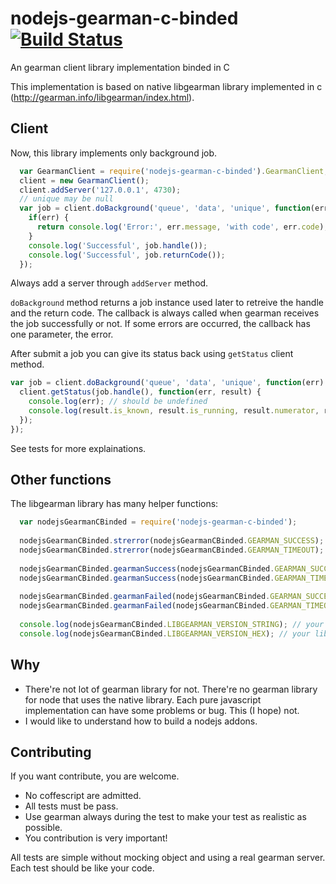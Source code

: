 # nodejs-gearman-c-binded [![Build Status](https://travis-ci.org/allevo/nodejs-gearman-c-binded.svg)](https://travis-ci.org/allevo/nodejs-gearman-c-binded)
An gearman client library implementation binded in C

This implementation is based on native libgearman library implemented in c (http://gearman.info/libgearman/index.html).

## Client

Now, this library implements only background job.
```javascript
  var GearmanClient = require('nodejs-gearman-c-binded').GearmanClient; 
  client = new GearmanClient();
  client.addServer('127.0.0.1', 4730);
  // unique may be null
  var job = client.doBackground('queue', 'data', 'unique', function(err) {
    if(err) {
      return console.log('Error:', err.message, 'with code', err.code);
    }
    console.log('Successful', job.handle());
    console.log('Successful', job.returnCode());
  });
```
Always add a server through `addServer` method.

`doBackground` method returns a job instance used later to retreive the handle and the return code. The callback is always called when gearman receives the job successfully or not. If some errors are occurred, the callback has one parameter, the error.


After submit a job you can give its status back using `getStatus` client method.
```javascript
var job = client.doBackground('queue', 'data', 'unique', function(err) {
  client.getStatus(job.handle(), function(err, result) {
    console.log(err); // should be undefined
    console.log(result.is_known, result.is_running, result.numerator, result.denominator);
  });
});
```
See tests for more explainations.

## Other functions

The libgearman library has many helper functions:
```javascript
  var nodejsGearmanCBinded = require('nodejs-gearman-c-binded');
  
  nodejsGearmanCBinded.strerror(nodejsGearmanCBinded.GEARMAN_SUCCESS); // 'GEARMAN_SUCCESS'
  nodejsGearmanCBinded.strerror(nodejsGearmanCBinded.GEARMAN_TIMEOUT); // 'GEARMAN_TIMEOUT'
  
  nodejsGearmanCBinded.gearmanSuccess(nodejsGearmanCBinded.GEARMAN_SUCCESS); // true
  nodejsGearmanCBinded.gearmanSuccess(nodejsGearmanCBinded.GEARMAN_TIMEOUT); // false
  
  nodejsGearmanCBinded.gearmanFailed(nodejsGearmanCBinded.GEARMAN_SUCCESS); // false
  nodejsGearmanCBinded.gearmanFailed(nodejsGearmanCBinded.GEARMAN_TIMEOUT); // true
  
  console.log(nodejsGearmanCBinded.LIBGEARMAN_VERSION_STRING); // your libgearman version string
  console.log(nodejsGearmanCBinded.LIBGEARMAN_VERSION_HEX); // your libgearman version hex
```

## Why
 - There're not lot of gearman library for not. There're no gearman library for node that uses the native library. Each pure javascript implementation can have some problems or bug. This (I hope) not.
 - I would like to understand how to build a nodejs addons.

## Contributing
If you want contribute, you are welcome.
 - No coffescript are admitted.
 - All tests must be pass.
 - Use gearman always during the test to make your test as realistic as possible.
 - You contribution is very important!

All tests are simple without mocking object and using a real gearman server. Each test should be like your code.
